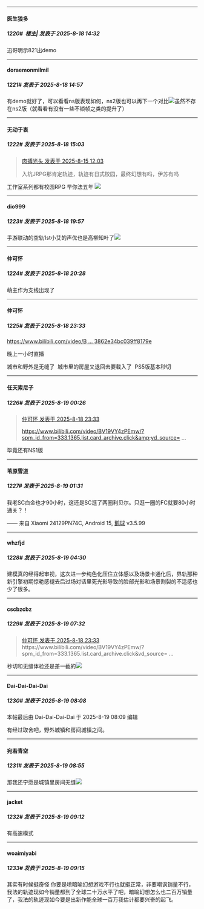 ﻿
*****

####  医生狼多  
##### 1220#         楼主| 发表于 2025-8-18 14:32

迅哥明示821出demo


*****

####  doraemonmilmil  
##### 1221#       发表于 2025-8-18 14:57

有demo就好了，可以看看ns版表现如何，ns2版也可以再下一个对比<img src="https://static.stage1st.com/image/smiley/animal2017/008.png" referrerpolicy="no-referrer">虽然不存在ns2版（就看看有没有一些不锁帧之类的提升了）


*****

####  无动于衷  
##### 1222#       发表于 2025-8-18 15:03

<blockquote><a href="httphttps://stage1st.com/2b/forum.php?mod=redirect&amp;goto=findpost&amp;pid=68269132&amp;ptid=2196876" target="_blank">肉搏光头 发表于 2025-8-15 12:03</a>

入坑JRPG那肯定轨迹，轨迹有日式校园，最终幻想有吗，伊苏有吗</blockquote>
工作室系列都有校园RPG 早你法五年 <img src="https://static.stage1st.com/image/smiley/face2017/035.png" referrerpolicy="no-referrer">


*****

####  dio999  
##### 1223#       发表于 2025-8-18 19:57

手游联动的空轨1st小艾的声优也是高柳知叶了<img src="https://static.stage1st.com/image/smiley/face2017/068.png" referrerpolicy="no-referrer">


*****

####  仲可怀  
##### 1224#       发表于 2025-8-18 20:28

萌主作为支线出现了


*****

####  仲可怀  
##### 1225#       发表于 2025-8-18 23:33

[https://www.bilibili.com/video/B ... 3862e34bc039ff8179e](https://www.bilibili.com/video/BV19VY4zPEmw/?spm_id_from=333.1365.list.card_archive.click&amp;vd_source=cdb78a1f5f7573862e34bc039ff8179e)

晚上一小时直播 

城市和野外是无缝了  城市里的房屋又退回去要载入了  PS5版基本秒切  


*****

####  任天索尼子  
##### 1226#       发表于 2025-8-19 00:26

<blockquote><a href="httphttps://stage1st.com/2b/forum.php?mod=redirect&amp;goto=findpost&amp;pid=68286039&amp;ptid=2196876" target="_blank">仲可怀 发表于 2025-8-18 23:33</a>

https://www.bilibili.com/video/BV19VY4zPEmw/?spm_id_from=333.1365.list.card_archive.click&amp;vd_source= ...</blockquote>
毕竟还有NS1版


*****

####  苇原雪道  
##### 1227#       发表于 2025-8-19 01:31

我老SC白金也才90小时，这还是SC逛了两圈利贝尔。只逛一圈的FC就要80小时通关？！

—— 来自 Xiaomi 24129PN74C, Android 15, [鹅球](https://www.pgyer.com/GcUxKd4w) v3.5.99


*****

####  whzfjd  
##### 1228#       发表于 2025-8-19 04:30

建模真的经得起审视，这次进一步纯色化压住立体感以及场景卡通化后，界轨那种新引擎初期惊艳感褪去后过场对话里死光影导致的脸部光影和场景割裂的不适感也少了很多。


*****

####  cscbzcbz  
##### 1229#       发表于 2025-8-19 07:32

<blockquote><a href="httphttps://stage1st.com/2b/forum.php?mod=redirect&amp;goto=findpost&amp;pid=68286039&amp;ptid=2196876" target="_blank">仲可怀 发表于 2025-8-18 23:33</a>
https://www.bilibili.com/video/BV19VY4zPEmw/?spm_id_from=333.1365.list.card_archive.click&amp;vd_source= ...</blockquote>
秒切和无缝体验还是差一截的<img src="https://static.stage1st.com/image/smiley/face2017/026.png" referrerpolicy="no-referrer">


*****

####  Dai-Dai-Dai-Dai  
##### 1230#       发表于 2025-8-19 08:08

 本帖最后由 Dai-Dai-Dai-Dai 于 2025-8-19 08:09 编辑 

有经过取舍吧，野外城镇和房间城镇之间。


*****

####  宛若青空  
##### 1231#       发表于 2025-8-19 08:55

那我还宁愿是城镇里房间无缝<img src="https://static.stage1st.com/image/smiley/face2017/018.png" referrerpolicy="no-referrer">


*****

####  jacket  
##### 1232#       发表于 2025-8-19 09:12

有高速模式


*****

####  woaimiyabi  
##### 1233#       发表于 2025-8-19 09:15

其实有时候挺奇怪 你要是喷暗喻幻想游戏不行也就挺正常，非要嘲讽销量不行，我法的轨迹现如今销量都到了全球二十万水平了吧，暗喻幻想怎么也二百万销量了，我法的轨迹现如今要是出新作能全球一百万我估计都要兴奋的起飞。

